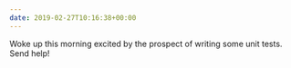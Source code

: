 ```yaml
---
date: 2019-02-27T10:16:38+00:00
---
```


Woke up this morning excited by the prospect of writing some unit tests. Send help!
